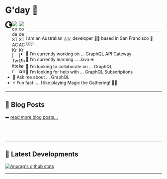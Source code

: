 # G'day 👋

[<img align="left" alt="codeSTACKr.com" width="22px" src="https://raw.githubusercontent.com/iconic/open-iconic/master/svg/globe.svg" />][website]
[<img align="left" alt="codeSTACKr | Twitter" width="22px" src="https://cdn.jsdelivr.net/npm/simple-icons@v3/icons/twitter.svg" />][twitter]
[<img align="left" alt="codeSTACKr | LinkedIn" width="22px" src="https://cdn.jsdelivr.net/npm/simple-icons@v3/icons/linkedin.svg" />][linkedin]

<br />

---

I am an Australian 🇦🇺 developer 👨‍💻 based in San Francisco 🌉 🇺🇸:

- 🔭 I’m currently working on ... GraphQL API Gateway
- 🌱 I’m currently learning ... Java ☕
- 👯 I’m looking to collaborate on ... GraphQL
- 🤔 I’m looking for help with ... GraphQL Subscriptions
- 💬 Ask me about ... GraphQL
- ⚡ Fun fact: ... I like playing Magic the Gathering! 🧙‍♂️

---
## 📕 Blog Posts

<!-- BLOG-POST-LIST:START -->
<!-- BLOG-POST-LIST:END -->

➡️ [read more blog posts...][website]

<br/>
<br/>

---

## 💯 Latest Developments


[![Anurag's github stats](https://github-readme-stats.vercel.app/api?username=timward60&theme=dracula)](https://github.com/timward60)

---

[website]: https://www.timhward.net
[twitter]: https://twitter.com/timhward
[linkedin]: https://linkedin.com/in/timhward